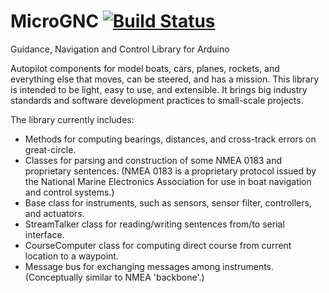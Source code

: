 # MicroGNC [![Build Status](https://travis-ci.org/pavelbobov/MicroGNC.svg?branch=master)](https://travis-ci.org/pavelbobov/MicroGNC)

Guidance, Navigation and Control Library for Arduino

Autopilot components for model boats, cars, planes, rockets, and everything else that moves, can be steered, and has a mission. This library is intended to be light, easy to use, and extensible. It brings big industry standards and software development practices to small-scale projects.     

The library currently includes:
* Methods for computing bearings, distances, and cross-track errors on great-circle.  
* Classes for parsing and construction of some NMEA 0183 and proprietary sentences. (NMEA 0183 is a proprietary protocol issued by the National Marine Electronics Association for use in boat navigation and control systems.)
* Base class for instruments, such as sensors, sensor filter, controllers, and actuators.  
* StreamTalker class for reading/writing sentences from/to serial interface.
* CourseComputer class for computing direct course from current location to a waypoint.
* Message bus for exchanging messages among instruments. (Conceptually similar to NMEA 'backbone'.)
 